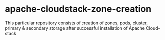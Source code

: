 # apache-cloudstack-zone-creation
This particular repository consists of creation of zones, pods, cluster, primary &amp; secondary storage after successful installation of Apache Cloud-stack 
